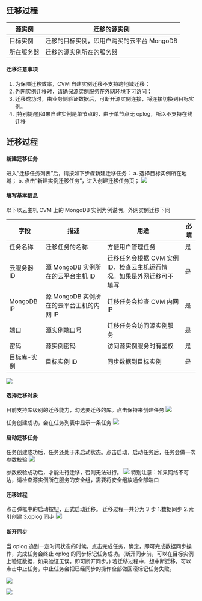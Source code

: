 ## 迁移过程
| 源实例 | 迁移的源实例 |
|---------|---------|
| 目标实例 | 迁移的目标实例，即用户购买的云平台 MongoDB |
| 所在服务器 | 迁移的源实例所在的服务器 |

#### 迁移注意事项
1.	为保障迁移效率，CVM 自建实例迁移不支持跨地域迁移；
2.	外网实例迁移时，请确保源实例服务在外网环境下可访问；
3.	迁移成功时，由业务侧验证数据后，可断开源实例连接，将连接切换到目标实例。
4.	[特别提醒]如果自建实例是单节点的，由于单节点无 oplog，所以不支持在线迁移

## 迁移过程
#### 新建迁移任务
进入“迁移任务列表”后，请按如下步骤新建迁移任务：
a.	选择目标实例所在地域；
b.	点击“新建实例迁移任务”，进入创建迁移任务页；
![](http://imgcache.tcecqpoc.fsphere.cn/image/mc.qcloudimg.com/static/img/164c0ebdd2ce7a9a171c9be0727b6cb3/1.1.png)

#### 填写基本信息
以下以云主机 CVM 上的 MongoDB 实例为例说明，外网实例迁移下同

| 字段 | 描述 | 用途 | 必填 |
|---------|---------|---------|---------|
| 任务名称 | 迁移任务的名称 |方便用户管理任务 | 是 |
| 云服务器 ID | 源 MongoDB 实例所在的云平台主机 ID |迁移任务会根据 CVM 实例 ID，检查云主机运行情况。如果是外网迁移可不填写 | 是 |
| MongoDB IP |源 MongoDB 实例所在的云平台主机的内网 IP |迁移任务会检查 CVM 内网 IP | 是 |
| 端口 | 源实例端口号 |迁移任务会访问源实例服务 | 是 |
| 密码 | 源实例密码 |访问源实例服务时有鉴权 | 是 |
| 目标库-实例 | 目标实例 ID |同步数据到目标实例 | 是 |
![](http://imgcache.tcecqpoc.fsphere.cn/image/mc.qcloudimg.com/static/img/6db68ed9a974aae89e26700b2b0bec9e/image.png)

#### 选择迁移对象
目前支持库级别的迁移能力，勾选要迁移的库。点击保持来创建任务
 ![](http://imgcache.tcecqpoc.fsphere.cn/image/mc.qcloudimg.com/static/img/f4df377f4a08b92dbd875bcd2063775a/image.png)


任务创建成功，会在任务列表中显示一条任务
![](http://imgcache.tcecqpoc.fsphere.cn/image/mc.qcloudimg.com/static/img/346f74a2a400e9ef851d35412cb8dfb4/5.png)

#### 启动迁移任务
任务创建成功后，任务还处于未启动状态。点击启动，启动任务后，任务会做一次参数校验
![](http://imgcache.tcecqpoc.fsphere.cn/image/mc.qcloudimg.com/static/img/188aace20bea6af2363b6b170409bb4a/6.png)

参数校验成功后，才能进行迁移，否则无法进行。
![](http://imgcache.tcecqpoc.fsphere.cn/image/mc.qcloudimg.com/static/img/417733549ad60a3fbcbec475663f762f/7.png)
特别注意：如果网络不可达，请检查源实例所在服务的安全组，需要将安全组放通全部端口

#### 迁移过程
点击弹框中的启动按钮，正式启动迁移。
迁移过程一共分为 3 步
1.数据同步
2.索引创建
3.oplog 同步
![](http://imgcache.tcecqpoc.fsphere.cn/image/mc.qcloudimg.com/static/img/4e72afb7a91729bbcc47e9424bc6ff65/8.png)

#### 断开同步
当 oplog 追到一定时间状态的时候，点击完成任务，确定，即可完成数据同步操作，完成任务会终止 oplog 的同步标记任务成功。(断开同步前，可以在目标实例上验证数据，如果验证无误，即可断开同步。)
若迁移过程中，想中断迁移，可以点击中止任务，中止任务会把已经同步的操作全部做回滚标记任务失败。

![](http://imgcache.tcecqpoc.fsphere.cn/image/mc.qcloudimg.com/static/img/d4f8a746fb7be7c172088ce808d13fc1/9.png)

![](http://imgcache.tcecqpoc.fsphere.cn/image/mc.qcloudimg.com/static/img/e56d0392b9e0fc287eec5ee1e8fcfd12/10.png)
